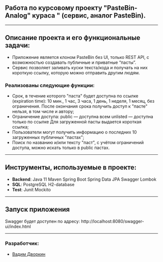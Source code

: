 <div>

## Работа по курсовому проекту "PasteBin-Analog" кураса " (сервис, аналог PasteBin).
</div>

___
## Описание проекта и его функциональные задачи:
- Приложение является клоном PasteBin без UI, только REST API, с возможностью создавать публичные и приватные “пасты”.
- Сервис позволяет заливать куски текста/кода и получать на них короткую ссылку, которую можно отправить другим людям.

### Реализованы следующие функции:
- Срок, в течение которого "паста" будет доступна по ссылке (expiration time): 10 мин., 1 час, 3 часа, 1 день, 1 неделя, 1 месяц, без ограничения.
  После окончания срока получить доступ к "пасте" нельзя, в том числе и автору;
- Ограничение доступа: public — доступна всем unlisted — доступна только по ссылке Для загруженной пасты выдается короткая ссылка;
- Пользователи могут получить информацию о последних 10 загруженных публичных "пастах";
- Поиск по названию и/или тексту "паст", с учётом ограничений доступа, можно искать только в public пастах.

___
## Инструменты, используемые в проекте:

* **Backend**:
Java 11
Maven
Spring Boot
Spring Data JPA
Swagger
Lombok
* **SQL**:
PostgreSQL
H2-database
* **Test**:
Junit
Mockito

___
## Запуск приложения
Swagger будет доступен по адресу: http://localhost:8080/swagger-ui/index.html
___
### Разработчик:
- [Вадим Дворкин](https://github.com/Velsorjoti)
